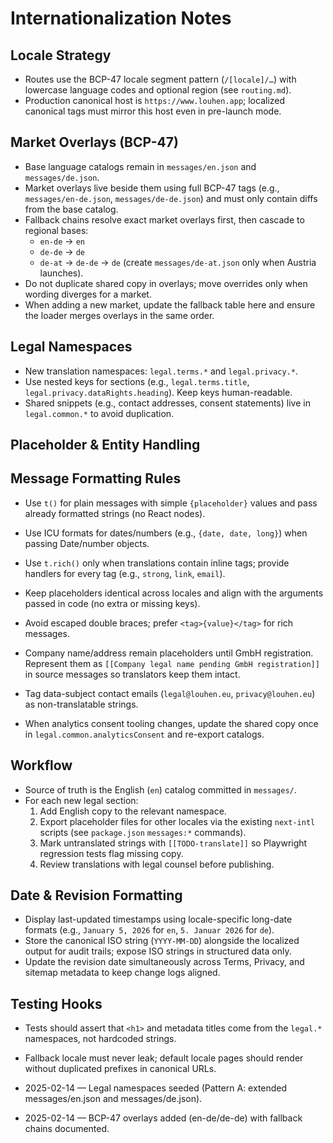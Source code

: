 # Internationalization Notes

## Locale Strategy
- Routes use the BCP-47 locale segment pattern (`/[locale]/…`) with lowercase language codes and optional region (see `routing.md`).
- Production canonical host is `https://www.louhen.app`; localized canonical tags must mirror this host even in pre-launch mode.

## Market Overlays (BCP-47)
- Base language catalogs remain in `messages/en.json` and `messages/de.json`.
- Market overlays live beside them using full BCP-47 tags (e.g., `messages/en-de.json`, `messages/de-de.json`) and must only contain diffs from the base catalog.
- Fallback chains resolve exact market overlays first, then cascade to regional bases:
  - `en-de` → `en`
  - `de-de` → `de`
  - `de-at` → `de-de` → `de` (create `messages/de-at.json` only when Austria launches).
- Do not duplicate shared copy in overlays; move overrides only when wording diverges for a market.
- When adding a new market, update the fallback table here and ensure the loader merges overlays in the same order.

## Legal Namespaces
- New translation namespaces: `legal.terms.*` and `legal.privacy.*`.
- Use nested keys for sections (e.g., `legal.terms.title`, `legal.privacy.dataRights.heading`). Keep keys human-readable.
- Shared snippets (e.g., contact addresses, consent statements) live in `legal.common.*` to avoid duplication.

## Placeholder & Entity Handling
## Message Formatting Rules
- Use `t()` for plain messages with simple `{placeholder}` values and pass already formatted strings (no React nodes).
- Use ICU formats for dates/numbers (e.g., `{date, date, long}`) when passing Date/number objects.
- Use `t.rich()` only when translations contain inline tags; provide handlers for every tag (e.g., `strong`, `link`, `email`).
- Keep placeholders identical across locales and align with the arguments passed in code (no extra or missing keys).
- Avoid escaped double braces; prefer `<tag>{value}</tag>` for rich messages.

- Company name/address remain placeholders until GmbH registration. Represent them as `[[Company legal name pending GmbH registration]]` in source messages so translators keep them intact.
- Tag data-subject contact emails (`legal@louhen.eu`, `privacy@louhen.eu`) as non-translatable strings.
- When analytics consent tooling changes, update the shared copy once in `legal.common.analyticsConsent` and re-export catalogs.

## Workflow
- Source of truth is the English (`en`) catalog committed in `messages/`.
- For each new legal section:
  1. Add English copy to the relevant namespace.
  2. Export placeholder files for other locales via the existing `next-intl` scripts (see `package.json` `messages:*` commands).
  3. Mark untranslated strings with `[[TODO-translate]]` so Playwright regression tests flag missing copy.
  4. Review translations with legal counsel before publishing.

## Date & Revision Formatting
- Display last-updated timestamps using locale-specific long-date formats (e.g., `January 5, 2026` for `en`, `5. Januar 2026` for `de`).
- Store the canonical ISO string (`YYYY-MM-DD`) alongside the localized output for audit trails; expose ISO strings in structured data only.
- Update the revision date simultaneously across Terms, Privacy, and sitemap metadata to keep change logs aligned.

## Testing Hooks
- Tests should assert that `<h1>` and metadata titles come from the `legal.*` namespaces, not hardcoded strings.
- Fallback locale must never leak; default locale pages should render without duplicated prefixes in canonical URLs.

- 2025-02-14 — Legal namespaces seeded (Pattern A: extended messages/en.json and messages/de.json).

- 2025-02-14 — BCP-47 overlays added (en-de/de-de) with fallback chains documented.
